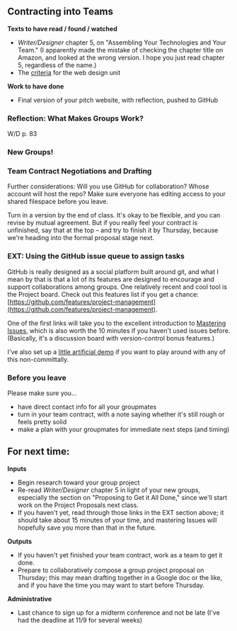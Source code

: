 ## Contracting into Teams

**Texts to have read / found / watched** 

* *Writer/Designer* chapter 5, on "Assembling Your Technologies and Your Team." (I apparently made the mistake of checking the chapter title on Amazon, and looked at the wrong version. I hope you just read chapter 5, regardless of the name.)
* The [criteria](http://bit.ly/cdm2017fall) for the web design unit

**Work to have done**

* Final version of your pitch website, with reflection, pushed to GitHub


<!--
[toc tag="h2" title="Plan for the Day"]
-->


### Reflection: What Makes Groups Work?
W/D p. 83


### New Groups!


### Team Contract Negotiations and Drafting


Further considerations: Will you use GitHub for collaboration? Whose account will host the repo? Make sure everyone has editing access to your shared filespace before you leave.

Turn in a version by the end of class. It's okay to be flexible, and you can revise by mutual agreement. But if you really feel your contract is unfinished, say that at the top – and try to finish it by Thursday, because we're heading into the formal proposal stage next.

### EXT: Using the GitHub issue queue to assign tasks

<!-- Remember from way back in the beginning of the semester, when we learned about Version Control Systems and why git is worth knowing? A big part of that was collaboration. -->

GitHub is really designed as a social platform built around git, and what I mean by that is that a lot of its features are designed to encourage and support collaborations among groups. One relatively recent and cool tool is the Project board. Check out this features list if you get a chance:
[https://github.com/features/project-management](https://github.com/features/project-management). 

One of the first links will take you to the excellent introduction to [Mastering Issues](https://guides.github.com/features/issues/), which is also worth the 10 minutes if you haven't used issues before. (Basically, it's a discussion board with version-control bonus features.)

I've also set up a [little artificial demo](https://github.com/benmiller314/cdm-demo2/projects/1) if you want to play around with any of this non-committally.


### Before you leave

Please make sure you...

* have direct contact info for all your groupmates
* turn in your team contract, with a note saying whether it's still rough or feels pretty solid
* make a plan with your groupmates for immediate next steps (and timing)

## For next time:

**Inputs**
* Begin research toward your group project
* Re-read *Writer/Designer* chapter 5 in light of your new groups, especially the section on "Proposing to Get it All Done," since we'll start work on the Project Proposals next class.
* If you haven't yet, read through those links in the EXT section above; it should take about 15 minutes of your time, and mastering Issues will hopefully save you more than that in the future.

**Outputs**
* If you haven't yet finished your team contract, work as a team to get it done. 
* Prepare to collaboratively compose a group project proposal on Thursday; this may mean drafting together in a Google doc or the like, and if you have the time you may want to start before Thursday.

**Administrative**
* Last chance to sign up for a midterm conference and not be late (I've had the deadline at 11/9 for several weeks)
